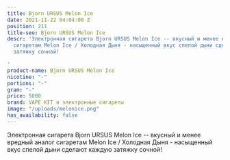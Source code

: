 ```yaml
---
title: Bjorn URSUS Melon Ice
date: 2021-11-22 04:04:00 Z
position: 211
title-seo: Bjorn URSUS Melon Ice
descr: 'Электронная сигарета Bjorn URSUS Melon Ice -- вкусный и менее вредный аналог
  сигаретам Melon Ice / Холодная Дыня - насыщенный вкус спелой дыни сделают каждую
  затяжку сочной!

'
product-name: Bjorn URSUS Melon Ice
nicotine: "-"
portions: "-"
gram: "-"
price: 5000
brand: VAPE KIT и электронные сигареты
image: "/uploads/melonice.png"
has_availability: false
---
```


Электронная сигарета Bjorn URSUS Melon Ice -- вкусный и менее вредный аналог сигаретам Melon Ice / Холодная Дыня - насыщенный вкус спелой дыни сделают каждую затяжку сочной!
